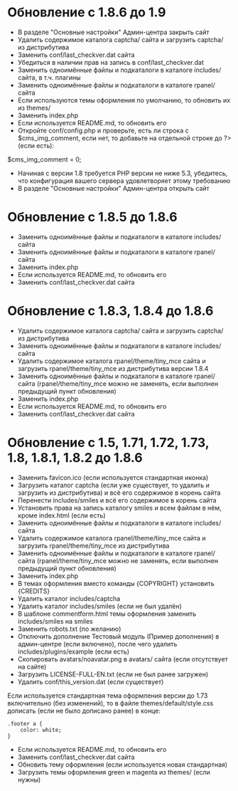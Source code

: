 Обновление с 1.8.6 до 1.9
================================================================================

* В разделе "Основные настройки" Админ-центра закрыть сайт 
* Удалить содержимое каталога captcha/ сайта и загрузить captcha/ из дистрибутива
* Заменить conf/last_checkver.dat сайта
* Убедиться в наличии прав на запись в conf/last_checkver.dat
* Заменить одноимённые файлы и подкаталоги в каталоге includes/ сайта, в т.ч. плагины
* Заменить одноимённые файлы и подкаталоги в каталоге rpanel/ сайта
* Если используются темы оформления по умолчанию, то обновить их из themes/
* Заменить index.php
* Если используется README.md, то обновить его
* Откройте conf/config.php и проверьте, есть ли строка с $cms_img_comment, если нет,
то добавьте на отдельной строке до ?> (если есть):

 $cms_img_comment = 0;
 
* Начиная с версии 1.8 требуется PHP версии не ниже 5.3, убедитесь, что конфигурация
вашего сервера удовлетворяет этому требованию
* В разделе "Основные настройки" Админ-центра открыть сайт

Обновление с 1.8.5 до 1.8.6
================================================================================

* Заменить одноимённые файлы и подкаталоги в каталоге includes/ сайта
* Заменить одноимённые файлы и подкаталоги в каталоге rpanel/ сайта
* Заменить index.php
* Если используется README.md, то обновить его
* Заменить conf/last_checkver.dat сайта

Обновление с 1.8.3, 1.8.4 до 1.8.6
================================================================================

* Удалить содержимое каталога captcha/ сайта и загрузить captcha/ из дистрибутива
* Заменить одноимённые файлы и подкаталоги в каталоге includes/ сайта
* Удалить содержимое каталога rpanel/theme/tiny_mce сайта и загрузить rpanel/theme/tiny_mce из дистрибутива версии 1.8.4
* Заменить одноимённые файлы и подкаталоги в каталоге rpanel/ сайта (rpanel/theme/tiny_mce можно не заменять, если выполнен предыдущий пункт обновления)
* Заменить index.php
* Если используется README.md, то обновить его
* Заменить conf/last_checkver.dat сайта

Обновление с 1.5, 1.71, 1.72, 1.73, 1.8, 1.8.1, 1.8.2 до 1.8.6
================================================================================

* Заменить favicon.ico (если используется стандартная иконка)
* Загрузить каталог captcha (если уже существует, то удалить и загрузить из дистрибутива) и всё его содержимое в корень сайта
* Перенести includes/smiles и всё его содержимое в корень сайта
* Установить права на запись каталогу smiles и всем файлам в нём, кроме index.html (если есть)
* Заменить одноимённые файлы и подкаталоги в каталоге includes/ сайта
* Удалить содержимое каталога rpanel/theme/tiny_mce сайта и загрузить rpanel/theme/tiny_mce из дистрибутива
* Заменить одноимённые файлы и подкаталоги в каталоге rpanel/ сайта (rpanel/theme/tiny_mce можно не заменять, если выполнен предыдущий пункт обновления)
* Заменить index.php
* В темах оформления вместо команды {COPYRIGHT} установить {CREDITS}
* Удалить каталог includes/captcha
* Удалить каталог includes/smiles (если не был удалён)
* В шаблоне commentform.html темы оформления заменить includes/smiles на smiles
* Заменить robots.txt (по желанию)
* Отключить дополнение Тестовый модуль (Пример дополнения) в админ-центре (если включено), после чего удалить includes/plugins/example (если есть)
* Скопировать avatars/noavatar.png в avatars/ сайта (если отсутствует на сайте)
* Загрузить LICENSE-FULL-EN.txt (если не был ранее загружен)
* Удалить conf/this_version.dat (если существует)

Если используется стандартная тема оформления версии до 1.73 включительно (без изменений), то в файле themes/default/style.css дописать (если не было дописано ранее) в конце:

	.footer a {
        color: white;
    }

* Если используется README.md, то обновить его
* Заменить conf/last_checkver.dat сайта
* Обновить тему оформления (если используется новая стандартная)
* Загрузить темы оформления green и magenta из themes/ (если нужны)
